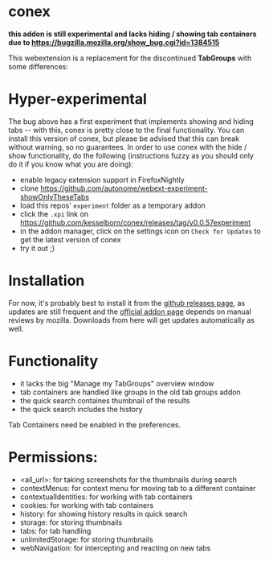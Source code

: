 # conex
**this addon is still experimental and lacks hiding / showing tab containers due to https://bugzilla.mozilla.org/show_bug.cgi?id=1384515**

This webextension is a replacement for the discontinued <b>TabGroups</b> with some differences:

# Hyper-experimental

The bug above has a first experiment that implements showing and hiding tabs -- with this, conex is pretty close
to the final functionality. You can install this version of conex, but please be advised that this can break
without warning, so no guarantees.
In order to use conex with the hide / show functionality, do the following (instructions fuzzy as you should only
do it if you know what you are doing):

- enable legacy extension support in FirefoxNightly
- clone https://github.com/autonome/webext-experiment-showOnlyTheseTabs
- load this repos' `experiment` folder as a temporary addon
- click the `.xpi` link on https://github.com/kesselborn/conex/releases/tag/v0.0.57experiment
- in the addon manager, click on the settings icon on `Check for Updates` to get the latest version of conex
- try it out ;)

# Installation

For now, it's probably best to install it from the [github releases page](https://github.com/kesselborn/conex/releases),
as updates are still frequent and the [official addon page](https://addons.mozilla.org/en-us/firefox/addon/conex/)
depends on manual reviews by mozilla. Downloads from here will get updates automatically as well.

# Functionality

- it lacks the big "Manage my TabGroups" overview window
- tab containers are handled like groups in the old tab groups addon
- the quick search containes thumbnail of the results
- the quick search includes the history

Tab Containers need be enabled in the preferences.

# Permissions:

- <all_url>: for taking screenshots for the thumbnails during search
- contextMenus: for context menu for moving tab to a different container
- contextualIdentities: for working with tab containers
- cookies: for working with tab containers
- history: for showing history results in quick search
- storage: for storing thumbnails
- tabs: for tab handling
- unlimitedStorage: for storing thumbnails
- webNavigation: for intercepting and reacting on new tabs

